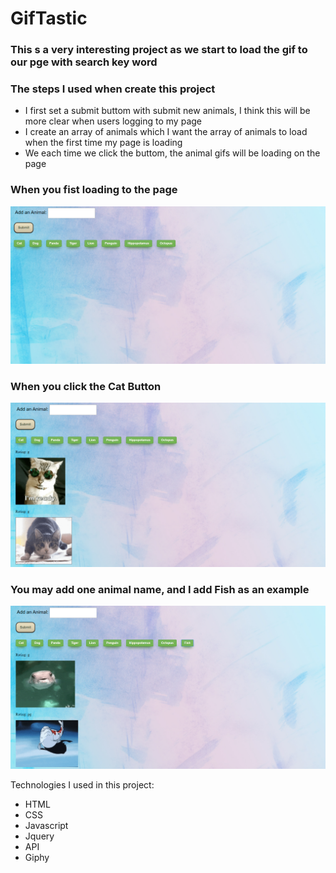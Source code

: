 # GifTastic

### This s a very interesting project as we start to load the gif to our pge with search key word

### The steps I used when create this project
- I first set a submit buttom with submit new animals, I think this will be more clear when users logging to my page
- I create an array of animals which I want the array of animals to load when the first time my page is loading
- We each time we click the buttom, the animal gifs will be loading on the page


### When you fist loading to the page
![First Page](images/1.png)

### When you click the Cat Button
![Second Page0](images/2.png)

### You may add one animal name, and I add Fish as an example
![Third Page0](images/3.png)

Technologies I used in this project:
- HTML
- CSS
- Javascript
- Jquery
- API
- Giphy